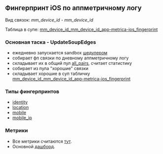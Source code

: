 ## Фингерпринт iOS по аппметричному логу

Вид связок: *mm_device_id - mm_device_id*

Таблица в супе: [mm_device_id_mm_device_id_app-metrica-ios_fingerprint](https://yt.yandex-team.ru/hahn/navigation?path=//home/crypta/production/state/graph/v2/soup/mm_device_id_mm_device_id_app-metrica-ios_fingerprint)

### Основная таска - UpdateSoupEdges
* ежедневно запускается sandbox [шедулером](https://sandbox.yandex-team.ru/scheduler/24301/view)
* собирает фп связки по дневному аппметричному логу
* складывает их в общий пул [all_pairs](https://yt.yandex-team.ru/hahn/navigation?path=//home/crypta/production/state/fingerprint/appmetrica/all_pairs), считает статистику
* собирает из пула "хорошие" связки
* складывает хорошие в суп табличку [mm_device_id_mm_device_id_app-metrica-ios_fingerprint](//home/crypta/production/state/graph/v2/soup/mm_device_id_mm_device_id_app-metrica-ios_fingerprint)

### Типы фингерпринтов
* [identity](https://a.yandex-team.ru/arc/trunk/arcadia/crypta/graph/fingerprint/match/appmetrica/lib/query/identity_fp.sql)
* [location](https://a.yandex-team.ru/arc/trunk/arcadia/crypta/graph/fingerprint/match/appmetrica/lib/query/location_fp.sql)
* [mobile](https://a.yandex-team.ru/arc/trunk/arcadia/crypta/graph/fingerprint/match/appmetrica/lib/query/mobile_fp.sql)
* [mobile_ip](https://a.yandex-team.ru/arc/trunk/arcadia/crypta/graph/fingerprint/match/appmetrica/lib/query/mobile_ip_fp.sql)

### Метрики
- Все метрики считаются [тут](https://a.yandex-team.ru/arc/trunk/arcadia/crypta/graph/metrics/fingerprint).
- Основной [дашборд](https://datalens.yandex-team.ru/uj0m556sqfoir-unifiedcryptastats?tab=QyZ).
